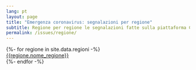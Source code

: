 ```yaml
---
lang: pt
layout: page
title: "Emergenza coronavirus: segnalazioni per regione"
subtitle: Regione per regione le segnalazioni fatte sulla piattaforma Covid19Italia.Help
permalink: /issues/regione/
---
```



<div class="row">
{%- for regione in site.data.regioni -%}
<div class="col-md-6 col-sm-12 col-xs-12 mb-15">
	  <a href="/issues/regione/{{regione.nome_regione | replace: "'", "" | slugify}}/" class="btn btn-success btn-block" >{{regione.nome_regione}}</a>
</div>
{%- endfor -%}
</div>

